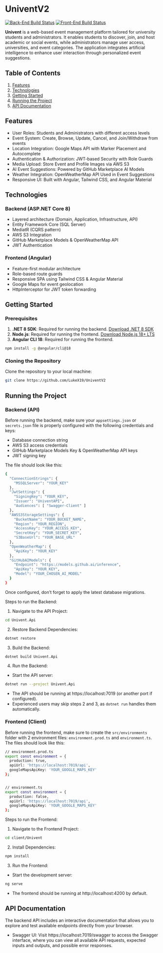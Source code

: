 # UniventV2

[![Back-End Build Status](https://github.com/LukeX19/UniventV2/actions/workflows/dotnet.yml/badge.svg)](https://github.com/LukeX19/UniventV2/actions/workflows/dotnet.yml)
[![Front-End Build Status](https://github.com/LukeX19/UniventV2/actions/workflows/nodejs.yml/badge.svg)](https://github.com/LukeX19/UniventV2/actions/workflows/nodejs.yml)

**Univent** is a web-based event management platform tailored for university students and administrators. It enables students to discover, join, and host academic or social events, while administrators manage user access, universities, and event categories. The application integrates artificial intelligence to enhance user interaction through personalized event suggestions.

## Table of Contents
1. [Features](#features)
2. [Technologies](#technologies)
3. [Getting Started](#getting-started)
4. [Running the Project](#running-the-project)
5. [API Documentation](#api-documentation)

## Features
- User Roles: Students and Administrators with different access levels
- Event System: Create, Browse, Update, Cancel, and Join/Withdraw from events
- Location Integration: Google Maps API with Marker Placement and Autocomplete
- Authentication & Authorization: JWT-based Security with Role Guards
- Media Upload: Store Event and Profile Images via AWS S3
- AI Event Suggestions: Powered by GitHub Marketplace AI Models
- Weather Integration: OpenWeatherMap API Used in Event Suggestions
- Responsive UI: Built with Angular, Tailwind CSS, and Angular Material

## Technologies
### Backend (ASP.NET Core 8)
- Layered architecture (Domain, Application, Infrastructure, API)
- Entity Framework Core (SQL Server)
- MediatR (CQRS pattern)
- AWS S3 Integration
- GitHub Marketplace Models & OpenWeatherMap API
- JWT Authentication

### Frontend (Angular)
- Feature-first modular architecture
- Role-based route guards
- Responsive SPA using Tailwind CSS & Angular Material
- Google Maps for event geolocation
- HttpInterceptor for JWT token forwarding

## Getting Started

### Prerequisites
1. **.NET 8 SDK**: Required for running the backend. [Download .NET 8 SDK](https://dotnet.microsoft.com/download/dotnet/8.0)
2. **Node.js**: Required for running the frontend. [Download Node.js 18+ LTS](https://nodejs.org/)
3. **Angular CLI 18**: Required for running the frontend.
```bash
npm install -g @angular/cli@18
```

### Cloning the Repository
Clone the repository to your local machine:
```bash
git clone https://github.com/LukeX19/UniventV2
```

## Running the Project

### Backend (API)
Before running the backend, make sure your `appsettings.json` or `secrets.json` file is properly configured with the following credentials and keys:
- Database connection string
- AWS S3 access credentials
- GitHub Marketplace Models Key & OpenWeatherMap API keys
- JWT signing key

The file should look like this:
```bash
{
  "ConnectionStrings": {
    "MSSQLServer": "YOUR_KEY"
  },
  "JwtSettings": {
    "SigningKey": "YOUR_KEY",
    "Issuer": "UniventAPI",
    "Audiences": [ "Swagger-Client" ]
  },
  "AWSS3StorageSettings": {
    "BucketName": "YOUR_BUCKET_NAME",
    "Region": "YOUR_REGION",
    "AccessKey": "YOUR_ACCESS_KEY",
    "SecretKey": "YOUR_SECRET_KEY",
    "S3BaseUrl": "YOUR_BASE_URL"
  },
  "OpenWeatherMap": {
    "ApiKey": "YOUR_KEY"
  },
  "GitHubAIModels": {
    "Endpoint": "https://models.github.ai/inference",
    "ApiKey": "YOUR_KEY",
    "Model": "YOUR_CHOSEN_AI_MODEL"
  }
}
```

Once configured, don’t forget to apply the latest database migrations.

Steps to run the Backend:

1. Navigate to the API Project:
```bash
cd Univent.Api
```
2. Restore Backend Dependencies:
```bash
dotnet restore
```
3. Build the Backend:
```bash
dotnet build Univent.Api
```
4. Run the Backend:
- Start the API server:
```bash
dotnet run --project Univent.Api
```
- The API should be running at https://localhost:7019 (or another port if configured).
- Experienced users may skip steps 2 and 3, as `dotnet run` handles them automatically.

### Frontend (Client)
Before running the frontend, make sure to create the `src/environments` folder with 2 environment files: `environment.prod.ts` and `environment.ts`.
The files should look like this:
```bash
// environment.prod.ts
export const environment = {
  production: true,
  apiUrl: 'https://localhost:7019/api',
  googleMapsApiKey: 'YOUR_GOOGLE_MAPS_KEY'
};


// environment.ts
export const environment = {
  production: false,
  apiUrl: 'https://localhost:7019/api',
  googleMapsApiKey: 'YOUR_GOOGLE_MAPS_KEY'
};
```
Steps to run the Frontend:

1. Navigate to the Frontend Project:
```bash
cd client/Univent
```
2. Install Dependencies:
```bash
npm install
```
3. Run the Frontend:
- Start the development server:
```bash
ng serve
```
- The frontend should be running at http://localhost:4200 by default.

## API Documentation

The backend API includes an interactive documentation that allows you to explore and test available endpoints directly from your browser.
- Swagger UI: Visit https://localhost:7019/swagger to access the Swagger interface, where you can view all available API requests, expected inputs and outputs, and possible error responses.
